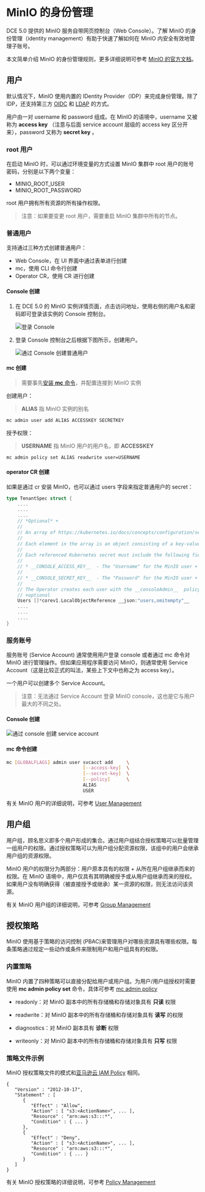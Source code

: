 # MinIO 的身份管理

DCE 5.0 提供的 MinIO 服务自带网页控制台（Web Console）。了解 MinIO 的身份管理（identity management）有助于快速了解如何在 MinIO 内安全有效地管理子账号。

本文简单介绍 MinIO 的身份管理规则，更多详细说明可参考 [MinIO 的官方文档](http://docs.minio.org.cn/minio/baremetal/index.html)。

## 用户

默认情况下，MinIO 使用内置的 IDentity Provider（IDP）来完成身份管理。除了 IDP，还支持第三方 [OIDC](http://docs.minio.org.cn/minio/baremetal/security/openid-external-identity-management/external-authentication-with-openid-identity-provider.html#minio-external-identity-management-openid) 和 [LDAP](http://docs.minio.org.cn/minio/baremetal/security/ad-ldap-external-identity-management/external-authentication-with-ad-ldap-identity-provider.html#minio-external-identity-management-ad-ldap) 的方式。

用户由一对 username 和 password 组成。在 MinIO 的语境中，username 又被称为 __access key__ （注意与后面 service account 层级的 access key 区分开来），password 又称为 __secret key__ 。

### root 用户

在启动 MinIO 时，可以通过环境变量的方式设置 MinIO 集群中 root 用户的账号密码，分别是以下两个变量：

- MINIO_ROOT_USER
- MINIO_ROOT_PASSWORD

root 用户拥有所有资源的所有操作权限。

> 注意：如果要变更 root 用户，需要重启 MinIO 集群中所有的节点。

### 普通用户

支持通过三种方式创建普通用户：

- Web Console，在 UI 界面中通过表单进行创建
- mc，使用 CLI 命令行创建
- Operator CR，使用 CR 进行创建

#### Console 创建

1. 在 DCE 5.0 的 MinIO 实例详情页面，点击访问地址，使用右侧的用户名和密码即可登录该实例的 Console 控制台。

    ![登录 Console](https://docs.daocloud.io/daocloud-docs-images/docs/middleware/minio/images/insight03.png)

2. 登录 Console 控制台之后根据下图所示，创建用户。

    ![通过 Console 创建普通用户](https://docs.daocloud.io/daocloud-docs-images/docs/middleware/minio/images/miniouser01.png)

#### mc 创建

> 需要事先[安装 __mc__  命令](https://min.io/docs/minio/linux/reference/minio-mc.html?ref=docs#install-mc)，并配置连接到 MinIO 实例

创建用户：

> __ALIAS__  指 MinIO 实例的别名

```bash
mc admin user add ALIAS ACCESSKEY SECRETKEY
```

授予权限：

> __USERNAME__  指 MinIO 用户的用户名，即 __ACCESSKEY__ 

```bash
mc admin policy set ALIAS readwrite user=USERNAME
```

#### operator CR 创建

如果是通过 cr 安装 MinIO，也可以通过 users 字段来指定普通用户的 secret：

```go
type TenantSpec struct {
    ....
    ....
    ....
    // *Optional* +
    //
    // An array of https://kubernetes.io/docs/concepts/configuration/secret/[Kubernetes opaque secrets] to use for generating MinIO users during tenant provisioning. +
    //
    // Each element in the array is an object consisting of a key-value pair __name: <string>__ , where the __<string>__  references an opaque Kubernetes secret. +
    //
    // Each referenced Kubernetes secret must include the following fields: +
    //
    // * __CONSOLE_ACCESS_KEY__  - The "Username" for the MinIO user +
    //
    // * __CONSOLE_SECRET_KEY__  - The "Password" for the MinIO user +
    //
    // The Operator creates each user with the __consoleAdmin__  policy by default. You can change the assigned policy after the Tenant starts. +
    // +optional
    Users []*corev1.LocalObjectReference __json:"users,omitempty"__ 
    ....
    ....
    ....
}
```

### 服务账号

服务账号 (Service Account) 通常使用用户登录 console 或者通过 mc 命令对 MinIO 进行管理操作。但如果应用程序需要访问 MinIO，则通常使用 Service Account（这是比较正式的叫法，某些上下文中也称之为 access key）。

一个用户可以创建多个 Service Account。

> 注意：无法通过 Service Account 登录 MinIO console，这也是它与用户最大的不同之处。

#### Console 创建

![通过 console 创建 service account](https://docs.daocloud.io/daocloud-docs-images/docs/middleware/minio/images/miniouser02.png)

#### mc 命令创建

```bash
mc [GLOBALFLAGS] admin user svcacct add     \
                            [--access-key]  \
                            [--secret-key]  \
                            [--policy]      \
                            ALIAS
                            USER
```

有关 MinIO 用户的详细说明，可参考 [User Management](http://docs.minio.org.cn/minio/baremetal/security/minio-identity-management/user-management.html)

## 用户组

用户组，顾名思义即多个用户形成的集合。通过用户组结合授权策略可以批量管理一组用户的权限。通过授权策略可以为用户组分配资源权限，该组中的用户会继承用户组的资源权限。

MinIO 用户的权限分为两部分：用户原本具有的权限 + 从所在用户组继承而来的权限。在 MinIO 语境中，用户仅具有其明确被授予或从用户组继承而来的授权。如果用户没有明确获得（被直接授予或继承）某一资源的权限，则无法访问该资源。

有关 MinIO 用户组的详细说明，可参考 [Group Management](http://docs.minio.org.cn/minio/baremetal/security/minio-identity-management/group-management.html)

## 授权策略

MinIO 使用基于策略的访问控制 (PBAC)来管理用户对哪些资源具有哪些权限。每条策略通过规定一些动作或条件来限制用户和用户组具有的权限。

### 内置策略

MinIO 内置了四种策略可以直接分配给用户或用户组。为用户/用户组授权时需要使用 __mc admin policy set__  命令，具体可参考 [mc admin policy](http://docs.minio.org.cn/minio/baremetal/reference/minio-cli/minio-mc-admin/mc-admin-policy.html#mc-admin-policy-set)

- readonly：对 MinIO 副本中的所有存储桶和存储对象具有 **只读** 权限

- readwrite：对 MinIO 副本中的所有存储桶和存储对象具有 **读写** 的权限

- diagnostics：对 MinIO 副本具有 **诊断** 权限

- writeonly：对 MinIO 副本中的所有存储桶和存储对象具有 **只写** 权限

### 策略文件示例

 MinIO 授权策略文件的模式和[亚马逊云 IAM Policy](https://docs.aws.amazon.com/IAM/latest/UserGuide/access.html) 相同。

```
{
   "Version" : "2012-10-17",
   "Statement" : [
      {
         "Effect" : "Allow",
         "Action" : [ "s3:<ActionName>", ... ],
         "Resource" : "arn:aws:s3:::*",
         "Condition" : { ... }
      },
      {
         "Effect" : "Deny",
         "Action" : [ "s3:<ActionName>", ... ],
         "Resource" : "arn:aws:s3:::*",
         "Condition" : { ... }
      }
   ]
}
```


有关 MinIO 授权策略的详细说明，可参考 [Policy Management](http://docs.minio.org.cn/minio/baremetal/security/minio-identity-management/policy-based-access-control.html)